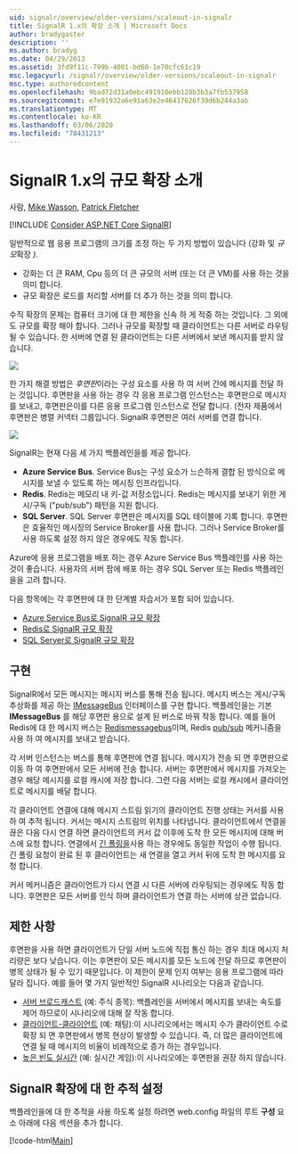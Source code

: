 ```yaml
---
uid: signalr/overview/older-versions/scaleout-in-signalr
title: SignalR 1.x의 확장 소개 | Microsoft Docs
author: bradygaster
description: ''
ms.author: bradyg
ms.date: 04/29/2013
ms.assetid: 3fd9f11c-799b-4001-bd60-1e70cfc61c19
msc.legacyurl: /signalr/overview/older-versions/scaleout-in-signalr
msc.type: authoredcontent
ms.openlocfilehash: 9bad72d31a0ebc491910ebb128b3b3a7fb537958
ms.sourcegitcommit: e7e91932a6e91a63e2e46417626f39d6b244a3ab
ms.translationtype: MT
ms.contentlocale: ko-KR
ms.lasthandoff: 03/06/2020
ms.locfileid: "78431213"
---
```

# <a name="introduction-to-scaleout-in-signalr-1x"></a>SignalR 1.x의 규모 확장 소개

사람, [Mike Wasson](https://github.com/MikeWasson), [Patrick Fletcher](https://github.com/pfletcher)

[!INCLUDE [Consider ASP.NET Core SignalR](~/includes/signalr/signalr-version-disambiguation.md)]

일반적으로 웹 응용 프로그램의 크기를 조정 하는 두 가지 방법이 있습니다 (강화 및 *규모*확장 *).*

- 강화는 더 큰 RAM, Cpu 등의 더 큰 규모의 서버 (또는 더 큰 VM)를 사용 하는 것을 의미 합니다.
- 규모 확장은 로드를 처리할 서버를 더 추가 하는 것을 의미 합니다.

수직 확장의 문제는 컴퓨터 크기에 대 한 제한을 신속 하 게 적중 하는 것입니다. 그 외에도 규모를 확장 해야 합니다. 그러나 규모를 확장할 때 클라이언트는 다른 서버로 라우팅될 수 있습니다. 한 서버에 연결 된 클라이언트는 다른 서버에서 보낸 메시지를 받지 않습니다.

![](scaleout-in-signalr/_static/image1.png)

한 가지 해결 방법은 *후면판*이라는 구성 요소를 사용 하 여 서버 간에 메시지를 전달 하는 것입니다. 후면판을 사용 하는 경우 각 응용 프로그램 인스턴스는 후면판으로 메시지를 보내고, 후면판은이를 다른 응용 프로그램 인스턴스로 전달 합니다. (전자 제품에서 후면판은 병렬 커넥터 그룹입니다. SignalR 후면판은 여러 서버를 연결 합니다.

![](scaleout-in-signalr/_static/image2.png)

SignalR는 현재 다음 세 가지 백플레인을를 제공 합니다.

- **Azure Service Bus**. Service Bus는 구성 요소가 느슨하게 결합 된 방식으로 메시지를 보낼 수 있도록 하는 메시징 인프라입니다.
- **Redis**. Redis는 메모리 내 키-값 저장소입니다. Redis는 메시지를 보내기 위한 게시/구독 ("pub/sub") 패턴을 지원 합니다.
- **SQL Server**. SQL Server 후면판은 메시지를 SQL 테이블에 기록 합니다. 후면판은 효율적인 메시징의 Service Broker를 사용 합니다. 그러나 Service Broker를 사용 하도록 설정 하지 않은 경우에도 작동 합니다.

Azure에 응용 프로그램을 배포 하는 경우 Azure Service Bus 백플레인를 사용 하는 것이 좋습니다. 사용자의 서버 팜에 배포 하는 경우 SQL Server 또는 Redis 백플레인을을 고려 합니다.

다음 항목에는 각 후면판에 대 한 단계별 자습서가 포함 되어 있습니다.

- [Azure Service Bus로 SignalR 규모 확장](scaleout-with-windows-azure-service-bus.md)
- [Redis로 SignalR 규모 확장](scaleout-with-redis.md)
- [SQL Server로 SignalR 규모 확장](scaleout-with-sql-server.md)

## <a name="implementation"></a>구현

SignalR에서 모든 메시지는 메시지 버스를 통해 전송 됩니다. 메시지 버스는 게시/구독 추상화를 제공 하는 [IMessageBus](https://msdn.microsoft.com/library/microsoft.aspnet.signalr.messaging.imessagebus(v=vs.100).aspx) 인터페이스를 구현 합니다. 백플레인을는 기본 **IMessageBus** 를 해당 후면판 용으로 설계 된 버스로 바꿔 작동 합니다. 예를 들어 Redis에 대 한 메시지 버스는 [Redismessagebus](https://msdn.microsoft.com/library/microsoft.aspnet.signalr.redis.redismessagebus(v=vs.100).aspx)이며, Redis [pub/sub](http://redis.io/topics/pubsub) 메커니즘을 사용 하 여 메시지를 보내고 받습니다.

각 서버 인스턴스는 버스를 통해 후면판에 연결 됩니다. 메시지가 전송 되 면 후면판으로 이동 하 여 후면판에서 모든 서버에 전송 합니다. 서버는 후면판에서 메시지를 가져오는 경우 해당 메시지를 로컬 캐시에 저장 합니다. 그런 다음 서버는 로컬 캐시에서 클라이언트로 메시지를 배달 합니다.

각 클라이언트 연결에 대해 메시지 스트림 읽기의 클라이언트 진행 상태는 커서를 사용 하 여 추적 됩니다. 커서는 메시지 스트림의 위치를 나타냅니다. 클라이언트에서 연결을 끊은 다음 다시 연결 하면 클라이언트의 커서 값 이후에 도착 한 모든 메시지에 대해 버스에 요청 합니다. 연결에서 [긴 폴링을](../getting-started/introduction-to-signalr.md#transports)사용 하는 경우에도 동일한 작업이 수행 됩니다. 긴 폴링 요청이 완료 된 후 클라이언트는 새 연결을 열고 커서 뒤에 도착 한 메시지를 요청 합니다.

커서 메커니즘은 클라이언트가 다시 연결 시 다른 서버에 라우팅되는 경우에도 작동 합니다. 후면판은 모든 서버를 인식 하며 클라이언트가 연결 하는 서버에 상관 없습니다.

## <a name="limitations"></a>제한 사항

후면판을 사용 하면 클라이언트가 단일 서버 노드에 직접 통신 하는 경우 최대 메시지 처리량은 보다 낮습니다. 이는 후면판이 모든 메시지를 모든 노드에 전달 하므로 후면판이 병목 상태가 될 수 있기 때문입니다. 이 제한이 문제 인지 여부는 응용 프로그램에 따라 달라 집니다. 예를 들어 몇 가지 일반적인 SignalR 시나리오는 다음과 같습니다.

- [서버 브로드캐스트](tutorial-server-broadcast-with-aspnet-signalr.md) (예: 주식 종목): 백플레인을 서버에서 메시지를 보내는 속도를 제어 하므로이 시나리오에 대해 잘 작동 합니다.
- [클라이언트-클라이언트](tutorial-getting-started-with-signalr.md) (예: 채팅):이 시나리오에서는 메시지 수가 클라이언트 수로 확장 되 면 후면판에서 병목 현상이 발생할 수 있습니다. 즉, 더 많은 클라이언트에 연결 될 때 메시지의 비율이 비례적으로 증가 하는 경우입니다.
- [높은 빈도 실시간](tutorial-high-frequency-realtime-with-signalr.md) (예: 실시간 게임):이 시나리오에는 후면판을 권장 하지 않습니다.

## <a name="enabling-tracing-for-signalr-scaleout"></a>SignalR 확장에 대 한 추적 설정

백플레인을에 대 한 추적을 사용 하도록 설정 하려면 web.config 파일의 루트 **구성** 요소 아래에 다음 섹션을 추가 합니다.

[!code-html[Main](scaleout-in-signalr/samples/sample1.html)]
